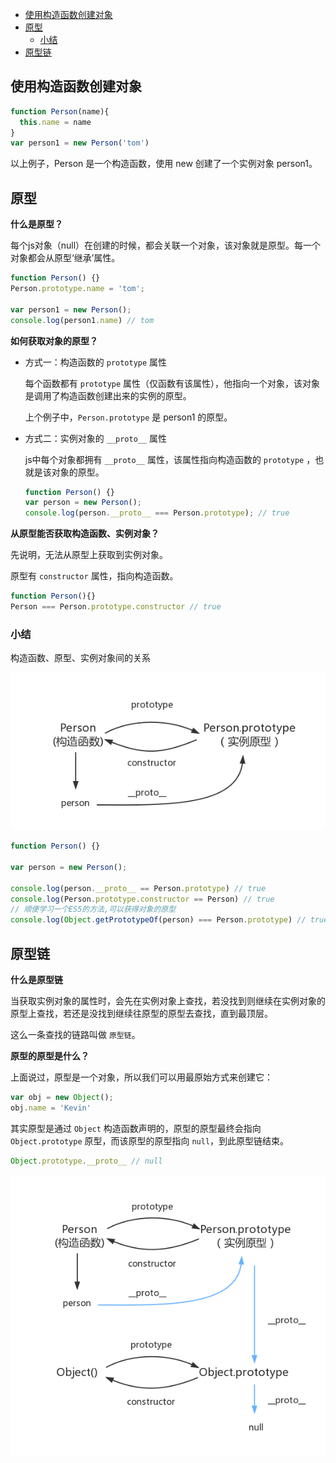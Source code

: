 - [使用构造函数创建对象](#使用构造函数创建对象)
- [原型](#原型)
  - [小结](#小结)
- [原型链](#原型链)
## 使用构造函数创建对象
```javascript
function Person(name){
  this.name = name
}
var person1 = new Person('tom')
```
以上例子，Person 是一个构造函数，使用 new 创建了一个实例对象 person1。
## 原型
**什么是原型？**

每个js对象（null）在创建的时候，都会关联一个对象，该对象就是原型。每一个对象都会从原型‘继承’属性。
```javascript
function Person() {}
Person.prototype.name = 'tom';

var person1 = new Person();
console.log(person1.name) // tom
```
**如何获取对象的原型？**

- 方式一：构造函数的 `prototype` 属性
  
  每个函数都有 `prototype` 属性（仅函数有该属性），他指向一个对象，该对象是调用了构造函数创建出来的实例的原型。

  上个例子中，`Person.prototype` 是 person1 的原型。

- 方式二：实例对象的 `__proto__` 属性

  js中每个对象都拥有 `__proto__` 属性，该属性指向构造函数的 `prototype` ，也就是该对象的原型。
  ```javascript
  function Person() {}
  var person = new Person();
  console.log(person.__proto__ === Person.prototype); // true
  ```

**从原型能否获取构造函数、实例对象？**

先说明，无法从原型上获取到实例对象。

原型有 `constructor` 属性，指向构造函数。

```javascript
function Person(){}
Person === Person.prototype.constructor // true
```

### 小结
构造函数、原型、实例对象间的关系

![](./image/prototype3.png)
```javascript
function Person() {}

var person = new Person();

console.log(person.__proto__ == Person.prototype) // true
console.log(Person.prototype.constructor == Person) // true
// 顺便学习一个ES5的方法,可以获得对象的原型
console.log(Object.getPrototypeOf(person) === Person.prototype) // true
```
## 原型链

**什么是原型链**

当获取实例对象的属性时，会先在实例对象上查找，若没找到则继续在实例对象的原型上查找，若还是没找到继续往原型的原型去查找，直到最顶层。

这么一条查找的链路叫做 `原型链`。

**原型的原型是什么？**

上面说过，原型是一个对象，所以我们可以用最原始方式来创建它：
```javascript
var obj = new Object();
obj.name = 'Kevin'
```
其实原型是通过 `Object` 构造函数声明的，原型的原型最终会指向 `Object.prototype` 原型，而该原型的原型指向 `null`，到此原型链结束。

```javascript
Object.prototype.__proto__ // null
```
![](./image/prototype5.png)